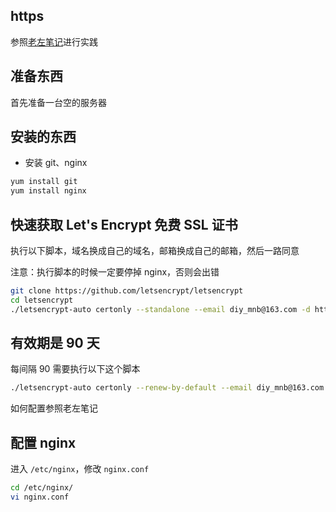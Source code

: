 ## https

参照[老左笔记](https://www.laozuo.org/7676.html)进行实践

## 准备东西

首先准备一台空的服务器

## 安装的东西

- 安装 git、nginx

```sh
yum install git
yum install nginx
```

## 快速获取 Let's Encrypt 免费 SSL 证书

执行以下脚本，域名换成自己的域名，邮箱换成自己的邮箱，然后一路同意

注意：执行脚本的时候一定要停掉 nginx，否则会出错

```sh
git clone https://github.com/letsencrypt/letsencrypt
cd letsencrypt
./letsencrypt-auto certonly --standalone --email diy_mnb@163.com -d https.cym.today
```

## 有效期是 90 天

每间隔 90 需要执行以下这个脚本

```sh
./letsencrypt-auto certonly --renew-by-default --email diy_mnb@163.com -d https.cym.today
```

如何配置参照老左笔记

## 配置 nginx

进入 `/etc/nginx`，修改 `nginx.conf`

```sh
cd /etc/nginx/
vi nginx.conf
```
